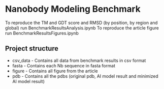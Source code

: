 # Nanobody Modeling Benchmark
To reproduce the TM and GDT score and RMSD (by position, by region and global) run BenchmarkResultsAnalysis.ipynb
To reproduce the article figure run BenchmarkResultsFigures.ipynb

## Project structure
- csv_data - Contains all data from benchmark results in csv format
- fasta - Contains each Nb sequence in fasta format
- figure - Contains all figure from the article
- pdb - Contains all the pdbs (original pdb, AI model result and minimized AI model result)


